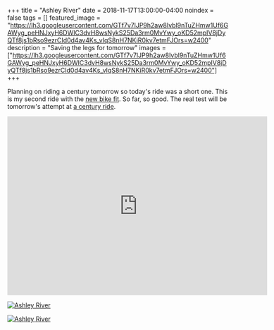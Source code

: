 +++
title =  "Ashley River"
date = 2018-11-17T13:00:00-04:00
noindex = false
tags = []
featured_image = "https://lh3.googleusercontent.com/GTf7v7lJP9h2aw8Ivbl9nTuZHmw1Uf6GAWyg_peHNJxyH6DWIC3dvH8wsNykS25Da3rm0MvYwy_oKD52mpIV8jDyQTf8js1bRso9ezrCId0d4av4Ks_vIqS8nH7NKiR0kv7etmFJOrs=w2400"
description = "Saving the legs for tomorrow"
images = ["https://lh3.googleusercontent.com/GTf7v7lJP9h2aw8Ivbl9nTuZHmw1Uf6GAWyg_peHNJxyH6DWIC3dvH8wsNykS25Da3rm0MvYwy_oKD52mpIV8jDyQTf8js1bRso9ezrCId0d4av4Ks_vIqS8nH7NKiR0kv7etmFJOrs=w2400"]
+++

Planning on riding a century tomorrow so today's ride was a short one. This is my second ride with the [new bike fit](/posts/20181113). So far, so good. The real test will be tomorrow's attempt at [a century ride](https://www.google.com/maps/dir/33.0412668,-80.143601/Tobias+Rd,+South+Carolina+29102/St+Stephen/1534+Rose+Dr,+Summerville,+SC+29483-7752,+USA/@33.3520189,-80.3467462,10z/data=!4m22!4m21!1m1!4e1!1m5!1m1!1s0x88ff099f7557fe1f:0x3feac22bd68686fd!2m2!1d-80.1390089!2d33.6468437!1m5!1m1!1s0x88fe4eee6925bbd7:0x6f0c859fdc6aa814!2m2!1d-79.9251516!2d33.405202!1m5!1m1!1s0x88fe8b29eee6a5c3:0x6980bde8157b11ce!2m2!1d-80.1438648!2d33.0410682!3e1).

<iframe height='405' width='590' frameborder='0' allowtransparency='true' scrolling='no' src='https://www.strava.com/activities/1970178164/embed/a73cc15cad8081db369702fa79318632fbc2b5a8'></iframe>


[![Ashley River](https://lh3.googleusercontent.com/xjY1pEinEru3XcTHDFJ-ywUoC_ZiqIcc8FEmfo_5cdBARpk0uaJNzu_EbiIf0-70g6HqvoRIypwferqQsvqFUPQARePIaxkJwAQnysCmLbDtqOdhF4-mKhxsif3fAUwvn_9m8h3dJiM=w2400)](https://lh3.googleusercontent.com/xjY1pEinEru3XcTHDFJ-ywUoC_ZiqIcc8FEmfo_5cdBARpk0uaJNzu_EbiIf0-70g6HqvoRIypwferqQsvqFUPQARePIaxkJwAQnysCmLbDtqOdhF4-mKhxsif3fAUwvn_9m8h3dJiM=w2400)


[![Ashley River](https://lh3.googleusercontent.com/t57k7W1sorXkduLKksJsyu0nA8EkPadBbhIrhVbfy_UzbWKp3xsOdFyH5wa7gIcwMzIP43NZLrc6l_P8p1_o-XN7noGuEWXdIpq2esRv-JHFi4ArdX0FBedixfJAqVgZyhOKDEpAfmc=w2400)](https://lh3.googleusercontent.com/t57k7W1sorXkduLKksJsyu0nA8EkPadBbhIrhVbfy_UzbWKp3xsOdFyH5wa7gIcwMzIP43NZLrc6l_P8p1_o-XN7noGuEWXdIpq2esRv-JHFi4ArdX0FBedixfJAqVgZyhOKDEpAfmc=w2400)
